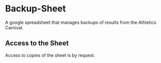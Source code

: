 # Backup-Sheet
A google spreadsheet that manages backups of results from the Athletics Carnival.

## Access to the Sheet
Access to copies of the sheet is by request. 
